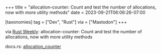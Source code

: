 +++
title = "allocation-counter: Count and test the number of allocations, now with more utility methods"
date = 2023-09-21T06:06:26-07:00

[taxonomies]
tag = ["Dev", "Rust"]
via = ["Mastodon"]
+++

via [Rust Weekly](https://mastodon.social/@rust_discussions/111103222100772941): allocation-counter: Count and test the number of allocations, now with more utility methods

<!-- more -->

docs.rs: [allocation_counter](https://docs.rs/allocation-counter/latest/allocation_counter/)
